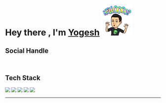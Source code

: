 <html>
<h1>Hey there , I'm <a href="https://github.com/mokalyogesh113">Yogesh</a> <img src="hello.png" alt="" width="100px">
</h1>



<h2>Social Handle</h2>
<a href=""><img src="https://img.shields.io/badge/mokalyogesh113-30302f?style=flat&logo=linkedin" alt=""></a>
<a href=""><img src="https://img.shields.io/badge/@yogeshmokal4-30302f?style=flat&logo=twitter" alt=""></a>
<a href=""><img src="https://img.shields.io/badge/@mokalyogesh113@gmail.com-30302f?style=flat&logo=gmail" alt=""></a>
<a href=""><img src="https://img.shields.io/badge/@tricky__mind.me-30302f?style=flat&logo=instagram" alt=""></a>
<a href=""><img src="https://img.shields.io/badge/mokalyogesh113-30302f?style=flat&logo=telegram" alt=""></a>

<h2 align="left">Tech Stack<img id="typing-man" src="https://emojipedia-us.s3.amazonaws.com/source/skype/289/man-technologist_1f468-200d-1f4bb.png" width="40px" alt=""></h2>
<p align="left">
    <img src="https://img.shields.io/badge/C-00599C?style=for-the-badge&logo=C&logoColor=white" />
    <img src="https://img.shields.io/badge/C%2B%2B-00599C?style=for-the-badge&logo=C%2B%2B&logoColor=white" />
    <img src="https://img.shields.io/badge/Python-3776AB?style=for-the-badge&logo=python&logoColor=white" />
    <img src="https://img.shields.io/badge/HTML-FF4500?style=for-the-badge&logo=html5&logoColor=white" />
    <img src="https://img.shields.io/badge/CSS-0081CB?&style=for-the-badge&logo=css3&logoColor=white" />
    <!-- <img src="https://img.shields.io/badge/JavaScript-F7DF1E?style=for-the-badge&logo=javascript&logoColor=black"/> -->
    <!-- <img src="https://img.shields.io/badge/Bootstrap-563D7C?style=for-the-badge&logo=bootstrap&logoColor=white"/> -->
    <!-- <img src="https://img.shields.io/badge/Bulma-00C7B7?style=for-the-badge&logo=bulma&logoColor=white"/> -->
    <!-- <img src="https://img.shields.io/badge/Django-092E20?style=for-the-badge&logo=django&logoColor=white"/> -->
    <!-- <br> -->
    <!-- <img src="https://img.shields.io/badge/Flask-000000?style=for-the-badge&logo=flask&logoColor=white"/> -->
    <!-- <img src="https://img.shields.io/badge/postgres-0B96B2?style=for-the-badge&logo=postgresql&logoColor=white"/> -->
    <!-- <img src="https://img.shields.io/badge/SQLite-07405E?style=for-the-badge&logo=sqlite&logoColor=white"/> -->
</p> 
<hr style="height:1px;">
<br>
<img src="https://github-readme-stats.vercel.app/api/top-langs/?username=mokalyogesh113&theme=outrun" alt="">
</html>
<style>
    #typing-man{
        position: relative;
        top: 7px;
    }
</style>